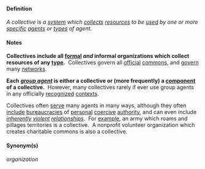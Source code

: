 #### Definition
*A collective* is *a [system](https://github.com/gcassel/Modular-Organization-Terminology/blob/master/terms/system.md) which [collects](https://github.com/gcassel/Modular-Organization-Terminology/blob/master/terms/collect.md) [resources](https://github.com/gcassel/Modular-Organization-Terminology/blob/master/terms/resource.md) to be [used](https://github.com/gcassel/Modular-Organization-Terminology/blob/master/terms/use.md) by one or more [specific](https://github.com/gcassel/Modular-Organization-Terminology/blob/master/terms/specific.md) [agents](https://github.com/gcassel/Modular-Organization-Terminology/blob/master/terms/agent.md) or [types](https://github.com/gcassel/Modular-Organization-Terminology/blob/master/terms/type.md) of agent*.

#### Notes
**Collectives include all [formal](https://github.com/gcassel/Modular-Organization-Terminology/blob/master/terms/form.md) *and* informal organizations which collect resources of any [type](https://github.com/gcassel/Modular-Organizing-Terminology/blob/master/terms/type.md).**  Collectives govern all [official](https://github.com/gcassel/Modular-Organization-Terminology/blob/master/terms/official.md) [commons](https://github.com/gcassel/Modular-Organization-Terminology/blob/master/terms/common.md), and [govern](https://github.com/gcassel/Modular-Organization-Terminology/blob/master/terms/govern.md) many [networks](https://github.com/gcassel/Modular-Organization-Terminology/blob/master/terms/network.md).    

**Each *[group agent](https://github.com/gcassel/Modular-Organization-Terminology/blob/master/terms/group-agent.md)* is either a collective or (more frequently) a [component](https://github.com/gcassel/Modular-Organization-Terminology/blob/master/terms/component.md) of a collective.**  However, many collectives rarely if ever use group agents in any officially [recognized](https://github.com/gcassel/Modular-Organization-Terminology/blob/master/terms/recognize.md) [contexts](https://github.com/gcassel/Modular-Organization-Terminology/blob/master/terms/context.md).

Collectives often [serve](https://github.com/gcassel/Modular-Organization-Terminology/blob/master/terms/serve.md) many agents in many ways, although they often [include](https://github.com/gcassel/Modular-Organization-Terminology/blob/master/terms/include.md) [bureaucracies](https://github.com/gcassel/Modular-Organization-Terminology/blob/master/terms/bureaucracy.md) of [personal](https://github.com/gcassel/Modular-Organization-Terminology/blob/master/terms/personal.md) [coercive](https://github.com/gcassel/Modular-Organization-Terminology/blob/master/terms/coerce.md) [authority](https://github.com/gcassel/Modular-Organization-Terminology/blob/master/terms/authority.md), and can even include *[inherently](https://github.com/gcassel/Modular-Organization-Terminology/blob/master/terms/inhere.md) [violent](https://github.com/gcassel/Modular-Organization-Terminology/blob/master/terms/violent.md) [relationships](https://github.com/gcassel/Modular-Organization-Terminology/blob/master/terms/relate.md)*.  For [example](https://github.com/gcassel/Modular-Organization-Terminology/blob/master/terms/example.md), an army which roams and pillages territories is a collective.  A nonprofit volunteer organization which creates charitable commons is also a collective.

#### Synonym(s)
*organization*  

